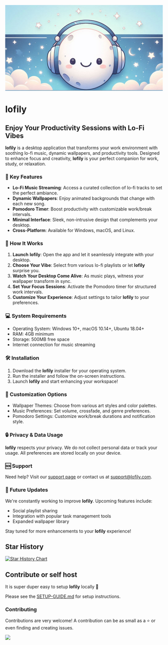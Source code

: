 ![og image](https://raw.githubusercontent.com/skyash-dev/lofily/main/src/assets/banner.png)

# **lofily**

## Enjoy Your Productivity Sessions with Lo-Fi Vibes

**lofily** is a desktop application that transforms your work environment with soothing lo-fi music, dynamic wallpapers, and productivity tools. Designed to enhance focus and creativity, **lofily** is your perfect companion for work, study, or relaxation.

### 🎵 Key Features

- **Lo-Fi Music Streaming**: Access a curated collection of lo-fi tracks to set the perfect ambiance.
- **Dynamic Wallpapers**: Enjoy animated backgrounds that change with each new song.
- **Pomodoro Timer**: Boost productivity with customizable work/break intervals.
- **Minimal Interface**: Sleek, non-intrusive design that complements your desktop.
- **Cross-Platform**: Available for Windows, macOS, and Linux.

### 🚀 How It Works

1. **Launch** **lofily**: Open the app and let it seamlessly integrate with your desktop.
2. **Choose Your Vibe**: Select from various lo-fi playlists or let **lofily** surprise you.
3. **Watch Your Desktop Come Alive**: As music plays, witness your wallpaper transform in sync.
4. **Set Your Focus Sessions**: Activate the Pomodoro timer for structured work intervals.
5. **Customize Your Experience**: Adjust settings to tailor **lofily** to your preferences.

### 💻 System Requirements

- Operating System: Windows 10+, macOS 10.14+, Ubuntu 18.04+
- RAM: 4GB minimum
- Storage: 500MB free space
- Internet connection for music streaming

### 🛠️ Installation

1. Download the **lofily** installer for your operating system.
2. Run the installer and follow the on-screen instructions.
3. Launch **lofily** and start enhancing your workspace!

### 🎨 Customization Options

- Wallpaper Themes: Choose from various art styles and color palettes.
- Music Preferences: Set volume, crossfade, and genre preferences.
- Pomodoro Settings: Customize work/break durations and notification style.

### 🔒 Privacy & Data Usage

**lofily** respects your privacy. We do not collect personal data or track your usage. All preferences are stored locally on your device.

### 🆘 Support

Need help? Visit our [support page](https://lofily.com/support) or contact us at support@lofily.com.

### 🚀 Future Updates

We're constantly working to improve **lofily**. Upcoming features include:

- Social playlist sharing
- Integration with popular task management tools
- Expanded wallpaper library

Stay tuned for more enhancements to your **lofily** experience!

## Star History

[![Star History Chart](https://api.star-history.com/svg?repos=skyash-dev/lofily&type=Date)](https://star-history.com/#skyash-dev/lofily&Date)

## Contribute or self host

It is super duper easy to setup **lofily** locally 💫

Please see the [SETUP-GUIDE.md](SETUP-GUIDE.md) for setup instructions.

### Contributing

Contributions are very welcome! A contribution can be as small as a ⭐ or even finding and creating issues.

<a href="https://github.com/skyash-dev/lofily/graphs/contributors">
  <img src="https://contrib.rocks/image?repo=skyash-dev/lofily" />
</a>

